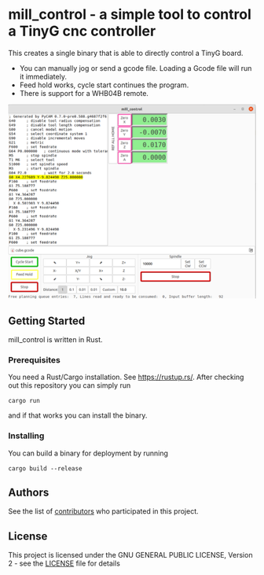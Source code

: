 # mill_control - a simple tool to control a TinyG cnc controller

This creates a single binary that is able to directly control a TinyG board.
* You can manually jog or send a gcode file. Loading a Gcode file will run it immediately.
* Feed hold works, cycle start continues the program.
* There is support for a WHB04B remote.

![screenshot](mill_control.png)

## Getting Started

mill_control is written in Rust.

### Prerequisites

You need a Rust/Cargo installation. See https://rustup.rs/. After checking out this repository you can simply run

```
cargo run
```

and if that works you can install the binary.


### Installing

You can build a binary for deployment by running

```
cargo build --release
```



## Authors

See the list of [contributors](https://github.com/dr0ps/mill_control/contributors) who participated in this project.

## License

This project is licensed under the GNU GENERAL PUBLIC LICENSE, Version 2 - see the [LICENSE](LICENSE) file for details

